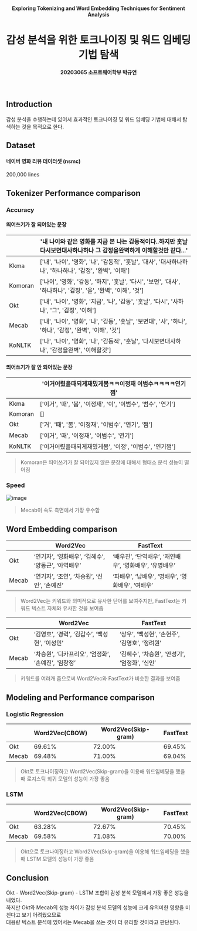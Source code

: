 <h4 align="center">Exploring Tokenizing and Word Embedding Techniques for Sentiment Analysis</h4>
<h1 align="center">감성 분석을 위한 토크나이징 및 워드 임베딩 기법 탐색</h1>
<h4 align="center">20203065 소프트웨어학부 박규연</h4>
&nbsp;
&nbsp;


## Introduction
감성 분석을 수행하는데 있어서 효과적인 토크나이징 및 워드 임베딩 기법에 대해서 탐색하는 것을 목적으로 한다.

## Dataset

#### 네이버 영화 리뷰 데이터셋 (nsmc)
200,000 lines

## Tokenizer Performance comparison
### Accuracy
#### 띄어쓰기가 잘 되어있는 문장
|       |'내 나이와 같은 영화를 지금 본 나는 감동적이다..하지만 훗날 다시보면대사하나하나 그 감정을완벽하게 이해할것만 같다...'|
|-------|--------------|
|Kkma   |['내', '나이', '영화', '나', '감동적', '훗날', '대사', '대사하나하나', '하나하나', '감정', '완벽', '이해']|
|Komoran|['나이', '영화', '감동', '하지', '훗날', '다시', '보면', '대사', '하나하나', '감정', '을', '완벽', '이해', '것']|
|Okt    |['내', '나이', '영화', '지금', '나', '감동', '훗날', '다시', '사하나', '그', '감정', '이해']|
|Mecab  |['내', '나이', '영화', '나', '감동', '훗날', '보면대', '사', '하나', '하나', '감정', '완벽', '이해', '것']|
|KoNLTK |['나', '나이', '영화', '나', '감동적', '훗날', '다시보면대사하나', '감정을완벽', '이해할것']|

#### 띄어쓰기가 잘 안 되어있는 문장
|       |'이거어렸을때되게재밌게봄ㅋㅋ이정재 이범수ㅋㅋㅋㅋ연기쩜'|
|-------|--------------|
|Kkma   |['이거', '때', '봄', '이정재', '이', '이범수', '범수', '연기']|
|Komoran|[]|
|Okt    |['거', '때', '봄', '이정재', '이범수', '연기', '쩜']|
|Mecab  |['이거', '때', '이정재', '이범수', '연기']|
|KoNLTK |['이거어렸을때되게재밌게봄', '이정', '이범수', '연기쩜']|

> Komoran은 띄어쓰기가 잘 되어있지 않은 문장에 대해서 형태소 분석 성능이 떨어짐

### Speed

![image](https://user-images.githubusercontent.com/66217855/234276851-d1db1141-9771-4d89-b068-c5a883de69c1.png)

> Mecab이 속도 측면에서 가장 우수함

## Word Embedding comparison

|       |Word2Vec      |FastText     |
|-------|--------------|-------------|
|Okt    |‘연기자’, ‘영화배우’, ‘김혜수’, ‘양동근’, ‘아역배우’|‘배우진’, ‘단역배우’, ‘재연배우’, ‘영화배우’, ‘유명배우’|
|Mecab  |‘연기자’, ‘조연’, ‘차승원’, ‘신인’, ‘손예진’|‘파배우’, ‘남배우’, ‘명배우’, ‘영화배우’, ‘여배우’|

> Word2Vec는 키워드와 의미적으로 유사한 단어를 보여주지만, FastText는 키워드 텍스트 자체와 유사한 것을 보여줌

|       |Word2Vec      |FastText     |
|-------|--------------|-------------|
|Okt    |‘김영호’, ‘경력’, ‘김갑수’, ‘백성현’, ‘이성민’|‘상우’, ‘백성현’, ‘손현주’, ‘김영호’, ‘정려원’|
|Mecab  |‘차승원’, ‘디카프리오’, ‘엄정화’, ‘손예진’, ‘임창정’|‘김혜수’, ‘차승원’, ‘안성기’, ‘엄정화’, ‘신인’|

> 키워드를 여러개 줌으로써 Word2Vec와 FastText가 비슷한 결과를 보여줌

## Modeling and Performance comparison

### Logistic Regression

|     |Word2Vec(CBOW)|Word2Vec(Skip-gram)|FastText|
|-----|--------------|-------------------|--------|
|Okt  |69.61%        |72.00%             |69.45%  |
|Mecab|69.48%        |71.00%             |69.04%  |

> Okt로 토크나이징하고 Word2Vec(Skip-gram)을 이용해 워드임베딩을 했을 때 로지스틱 회귀 모델의 성능이 가장 좋음

### LSTM

|     |Word2Vec(CBOW)|Word2Vec(Skip-gram)|FastText|
|-----|--------------|-------------------|--------|
|Okt  |63.28%        |72.67%             |70.45%  |
|Mecab|69.58%        |71.08%             |70.00%  |

> Okt으로 토크나이징하고 Word2Vec(Skip-gram)을 이용해 워드임베딩을 했을 때 LSTM 모델의 성능이 가장 좋음

## Conclusion
Okt - Word2Vec(Skip-gram) - LSTM 조합이 감성 분석 모델에서 가장 좋은 성능을 내었다.  
하지만 Okt와 Mecab의 성능 차이가 감성 분석 모델의 성능에 크게 유의미한 영향을 미친다고 보기 어려웠으므로  
대용량 텍스트 분석에 있어서는 Mecab을 쓰는 것이 더 유리할 것이라고 판단된다.  
&nbsp;

